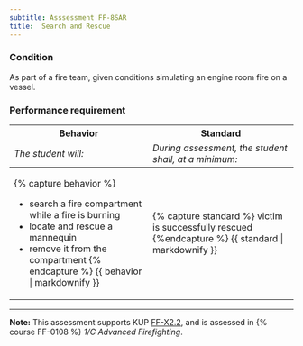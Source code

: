 ```yaml
---
subtitle: Asssessment FF-8SAR
title:  Search and Rescue
---
```




### Condition

As part of a fire team, given conditions simulating an engine room fire on a vessel.

### Performance requirement 

<table width='100%' class='Guidelines'>
 <thead>
 <tr>
     <th class='thirty'>Behavior</th>
     <th class='seventy'>Standard</th>
 </tr>
 <tr>
     <td><em>The student will:</em></td>
     <td><em>During assessment, the student shall, at a minimum:</em></td>
 </tr>
 </thead>
 <tbody>
 

<tr><td>

{% capture behavior %}
* search a fire compartment while a fire is burning
* locate and rescue a mannequin
* remove it from the compartment
{% endcapture %}
{{ behavior | markdownify }}

</td><td>

{% capture standard %}
victim is successfully rescued
{%endcapture %}
{{ standard | markdownify }}

</td></tr>



 </tbody>
 </table>



*****

**Note:** This assessment supports KUP [FF-X2.2]({{site.baseurl}}/tables/612.html#FF-X2.2), and is assessed in  {% course  FF-0108 %}  *1/C Advanced Firefighting*. 

